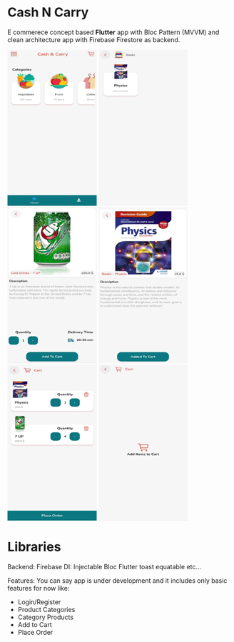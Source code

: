 # Cash N Carry

E commerece concept based <b>Flutter</b> app with Bloc Pattern (MVVM) and clean architecture app with Firebase Firestore as backend.

<img src="/raw/s_01.jpg" width="200" height="350">
<img src="/raw/s_02.jpg" width="200" height="350">
<img src="/raw/s_03.jpg" width="200" height="350">
<img src="/raw/s_04.jpg" width="200" height="350">
<img src="/raw/s_05.jpg" width="200" height="350">
<img src="/raw/s_06.jpg" width="200" height="350">


# Libraries
Backend: Firebase
DI: Injectable
Bloc
Flutter toast
equatable
etc...

Features:
You can say app is under development and it includes only basic features for now like:
- Login/Register
- Product Categories
- Category Products
- Add to Cart
- Place Order
